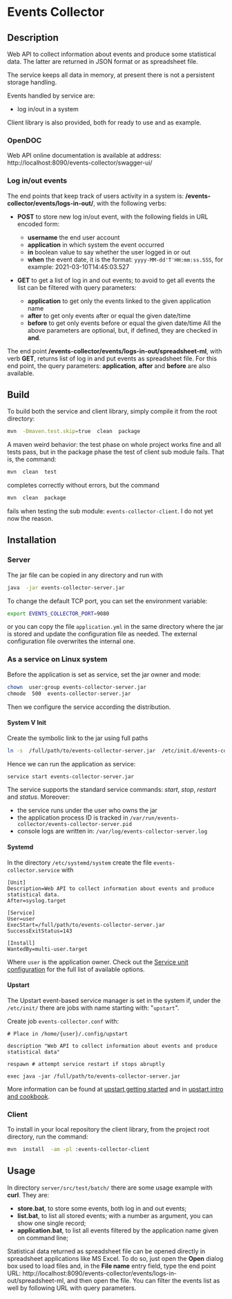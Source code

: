 # Events Collector

## Description

Web API to collect information about events and produce some statistical data.
The latter are returned in JSON format or as spreadsheet file.

The service keeps all data in memory, at present there is not a persistent storage handling.

Events handled by service are:

 - log in/out in a system


Client library is also provided, both for ready to use and as example.


### OpenDOC

Web API online documentation is available at address: http://localhost:8090/events-collector/swagger-ui/


### Log in/out events

The end points that keep track of users activity in a system is: **/events-collector/events/logs-in-out/**, with the following verbs:
 
 - **POST** to store new log in/out event, with the following fields in URL encoded form:
     - **username** the end user account
     - **application** in which system the event occurred
     - **in** boolean value to say whether the user logged in or out
     - **when** the event date, it is the format: `yyyy-MM-dd'T'HH:mm:ss.SSS`, for example: 2021-03-10T14:45:03.527

 - **GET** to get a list of log in and out events; to avoid to get all events the list can be filtered with query parameters:
     - **application** to get only the events linked to the given application name
     - **after** to get only events after or equal the given date/time
     - **before** to get only events before or equal the given date/time
   All the above parameters are optional, but, if defined, they are checked in **and**.

The end point **/events-collector/events/logs-in-out/spreadsheet-ml**, with verb **GET**, returns list of log in and put events as spreadsheet file.
For this end point, the query parameters: **application**, **after** and **before** are also available.


## Build

To build both the service and client library, simply compile it from the root directory:

   ```sh
   mvn  -Dmaven.test.skip=true  clean  package
   ```

A maven weird behavior: the test phase on whole project works fine and all tests pass, but in the package phase the test of client sub module fails.
That is, the command:

   ```sh
   mvn  clean  test
   ```
   
completes correctly without errors, but the command

   ```sh
   mvn  clean  package
   ```

fails when testing the sub module: `events-collector-client`.
I do not yet now the reason.


## Installation

### Server

The jar file can be copied in any directory and run with

   ```sh
   java  -jar events-collector-server.jar
   ```

To change the default TCP port, you can set the environment variable:

   ```sh
   export EVENTS_COLLECTOR_PORT=9080
   ```

or you can copy the file ```application.yml``` in the same directory where the jar is stored and update the configuration file as needed.
The external configuration file overwrites the internal one.


### As a service on Linux system

Before the application is set as service, set the jar owner and mode:

   ```sh
   chown  user:group events-collector-server.jar
   chmode  500  events-collector-server.jar
   ```

Then we configure the service according the distribution.


#### System V Init

Create the symbolic link to the jar using full paths

   ```sh
   ln -s  /full/path/to/events-collector-server.jar  /etc/init.d/events-collector-server.jar
   ```

Hence we can run the application as service:

   ```sh
   service start events-collector-server.jar
   ```

The service supports the standard service commands: _start_, _stop_, _restart_ and _status_.
Moreover:

 - the service runs under the user who owns the jar
 - the application process ID is tracked in ```/var/run/events-collector/events-collector-server.pid```
 - console logs are written in: ```/var/log/events-collector-server.log```
 
 
#### Systemd

In the directory ```/etc/systemd/system``` create the file ```events-collector.service``` with

    [Unit]
    Description=Web API to collect information about events and produce statistical data.
    After=syslog.target
    
    [Service]
    User=user
    ExecStart=/full/path/to/events-collector-server.jar SuccessExitStatus=143 
    
    [Install] 
    WantedBy=multi-user.target

Where ```user``` is the application owner.
Check out the [Service unit configuration](https://www.freedesktop.org/software/systemd/man/systemd.service.html) for the full list of available options.


#### Upstart

The Upstart event-based service manager is set in the system if, under the ```/etc/init/``` there are jobs with name starting with: "```upstart```".

Create job ```events-collector.conf``` with:

    # Place in /home/{user}/.config/upstart
    
    description "Web API to collect information about events and produce statistical data"
    
    respawn # attempt service restart if stops abruptly
    
    exec java -jar /full/path/to/events-collector-server.jar

More information can be found at [upstart getting started](http://upstart.ubuntu.com/getting-started.html) and in [upstart intro and cookbook](http://upstart.ubuntu.com/cookbook/).


### Client

To install in your local repository the client library, from the project root directory, run the command:

   ```sh
   mvn  install  -am -pl :events-collector-client
   ```


## Usage

In directory `server/src/test/batch/` there are some usage example with **curl**.
They are:

 - **store.bat**, to store some events, both log in and out events;
 - **list.bat**, to list all stored events; with a number as argument, you can show one single record;
 - **application.bat**, to list all events filtered by the application name given on command line;

Statistical data returned as spreadsheet file can be opened directly in spreadsheet applications like MS Excel.
To do so, just open the **Open** dialog box used to load files and, in the **File name** entry field, type the end point URL: http://localhost:8090/events-collector/events/logs-in-out/spreadsheet-ml, and then open the file.
You can filter the events list as well by following URL with query parameters.
